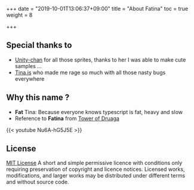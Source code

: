+++
date = "2019-10-01T13:06:37+09:00"
title = "About Fatina"
toc = true
weight = 8

+++

## Special thanks to
* [Unity-chan](http://unity-chan.com/) for all those sprites, thanks to her I was able to make cute samples ...
* [Tina.js](https://github.com/Wizcorp/tina.js) who made me rage so much with all those nasty bugs everywhere

## Why this name ?
* **Fat** Tina: Because everyone knows typescript is fat, heavy and slow
* Reference to **Fatina** from [Tower of Druaga](https://en.wikipedia.org/wiki/The_Tower_of_Druaga_(anime))

{{< youtube Nu6A-hG5J5E >}}

## License
[MIT License](https://github.com/kefniark/Fatina/blob/master/LICENSE.md
)
A short and simple permissive licence with conditions only requiring preservation of copyright and licence notices. Licensed works, modifications, and larger works may be distributed under different terms and without source code.
